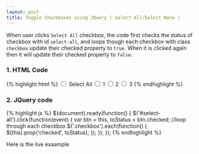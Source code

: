 ```yaml
---
layout: post
title: Toggle Checkboxes using JQuery ( Select All/Select None )
---
```


When user clicks `Select All` checkbox, the code first checks the status of checkbox with id `select-all`, and loops though each checkbox with class `checkbox` update their checked property to `true`. When it is clicked again then it will update their checked property to `false`.

### 1. HTML Code
{% highlight html %}
<input type="checkbox" id="select-all"/> Select All
<input type="checkbox" class="checkbox" name="chk[]" value="1"> 1
<input type="checkbox" class="checkbox" name="chk[]" value="2"> 2
<input type="checkbox" class="checkbox" name="chk[]" value="3"> 3
{% endhighlight %}
### 2. JQuery code
{% highlight js %}
$(document).ready(function() {
    $('#select-all').click(function(event) {
    	var btn = this, toStatus = btn.checked;
    	//loop through each checkbox
        $('.checkbox').each(function() { 
            $(this).prop('checked', toStatus);
        });
    });
});
{% endhighlight %}

Here is the live exaample
<script async src="//jsfiddle.net/amiya/wznx11gt/25/embed/js,html,result/"></script>
